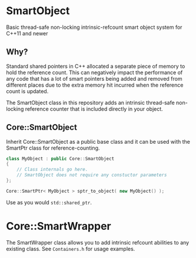 # SmartObject
Basic thread-safe non-locking intrinsic-refcount smart object system for C++11 and newer


## Why?
Standard shared pointers in C++ allocated a separate piece of memory to hold the reference count. This can negatively impact the performance of any code that has a lot of smart pointers being added and removed from different places due to the extra memory hit incurred when the reference count is updated.

The SmartObject class in this repository adds an intrinsic thread-safe non-locking reference counter that is included directly in your object.


## Core::SmartObject
Inherit Core::SmartObject as a public base class and it can be used with the SmartPtr class for reference-counting.

```C++
class MyObject : public Core::SmartObject
{
    // Class internals go here.
    // SmartObject does not require any constuctor parameters
};

Core::SmartPtr< MyObject > sptr_to_object( new MyObject() );
```

Use as you would `std::shared_ptr`.


# Core::SmartWrapper
The SmartWrapper class allows you to add intrinsic refcount abilities to any existing class. See `Containers.h` for usage examples.
